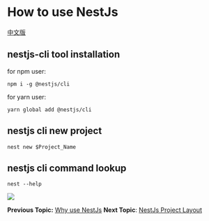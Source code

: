 # How to use NestJs

[中文版](usage/README-zh_TW.md "中文版")
## nestjs-cli tool installation

for npm user:

```shell==
npm i -g @nestjs/cli
```

for yarn user:
```shell==
yarn global add @nestjs/cli
```

## nestjs cli new project

```shell==
nest new $Project_Name
```

## nestjs cli command lookup

```shell==
nest --help
```

![](https://i.imgur.com/wiqqJIF.png)

**Previous Topic:** [Why use NestJs](why/README.md "Why use NestJs")
**Next Topic**: [NestJs Project Layout](layout/README.md "NestJs Project Layout")